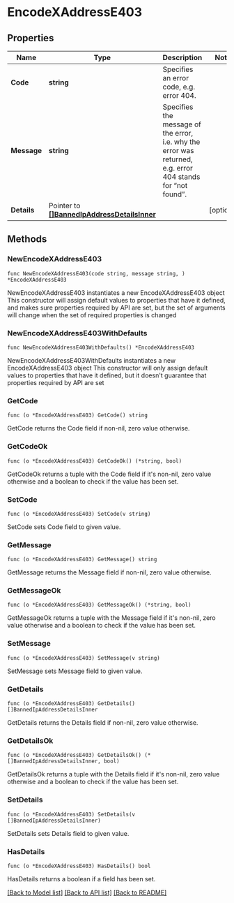 # EncodeXAddressE403

## Properties

Name | Type | Description | Notes
------------ | ------------- | ------------- | -------------
**Code** | **string** | Specifies an error code, e.g. error 404. | 
**Message** | **string** | Specifies the message of the error, i.e. why the error was returned, e.g. error 404 stands for “not found”. | 
**Details** | Pointer to [**[]BannedIpAddressDetailsInner**](BannedIpAddressDetailsInner.md) |  | [optional] 

## Methods

### NewEncodeXAddressE403

`func NewEncodeXAddressE403(code string, message string, ) *EncodeXAddressE403`

NewEncodeXAddressE403 instantiates a new EncodeXAddressE403 object
This constructor will assign default values to properties that have it defined,
and makes sure properties required by API are set, but the set of arguments
will change when the set of required properties is changed

### NewEncodeXAddressE403WithDefaults

`func NewEncodeXAddressE403WithDefaults() *EncodeXAddressE403`

NewEncodeXAddressE403WithDefaults instantiates a new EncodeXAddressE403 object
This constructor will only assign default values to properties that have it defined,
but it doesn't guarantee that properties required by API are set

### GetCode

`func (o *EncodeXAddressE403) GetCode() string`

GetCode returns the Code field if non-nil, zero value otherwise.

### GetCodeOk

`func (o *EncodeXAddressE403) GetCodeOk() (*string, bool)`

GetCodeOk returns a tuple with the Code field if it's non-nil, zero value otherwise
and a boolean to check if the value has been set.

### SetCode

`func (o *EncodeXAddressE403) SetCode(v string)`

SetCode sets Code field to given value.


### GetMessage

`func (o *EncodeXAddressE403) GetMessage() string`

GetMessage returns the Message field if non-nil, zero value otherwise.

### GetMessageOk

`func (o *EncodeXAddressE403) GetMessageOk() (*string, bool)`

GetMessageOk returns a tuple with the Message field if it's non-nil, zero value otherwise
and a boolean to check if the value has been set.

### SetMessage

`func (o *EncodeXAddressE403) SetMessage(v string)`

SetMessage sets Message field to given value.


### GetDetails

`func (o *EncodeXAddressE403) GetDetails() []BannedIpAddressDetailsInner`

GetDetails returns the Details field if non-nil, zero value otherwise.

### GetDetailsOk

`func (o *EncodeXAddressE403) GetDetailsOk() (*[]BannedIpAddressDetailsInner, bool)`

GetDetailsOk returns a tuple with the Details field if it's non-nil, zero value otherwise
and a boolean to check if the value has been set.

### SetDetails

`func (o *EncodeXAddressE403) SetDetails(v []BannedIpAddressDetailsInner)`

SetDetails sets Details field to given value.

### HasDetails

`func (o *EncodeXAddressE403) HasDetails() bool`

HasDetails returns a boolean if a field has been set.


[[Back to Model list]](../README.md#documentation-for-models) [[Back to API list]](../README.md#documentation-for-api-endpoints) [[Back to README]](../README.md)


